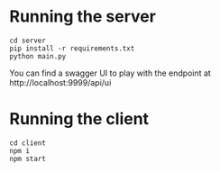 # Running the server
```
cd server
pip install -r requirements.txt
python main.py
```
You can find a swagger UI to play with the endpoint at http://localhost:9999/api/ui

# Running the client
```
cd client
npm i
npm start
```


